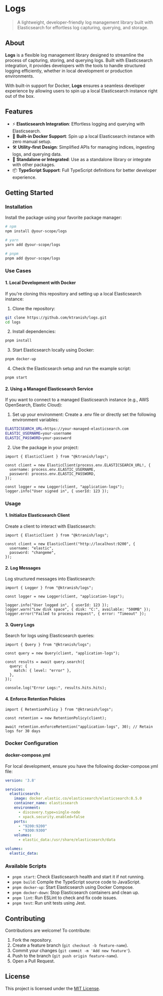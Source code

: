# Logs

>A lightweight, developer-friendly log management library built with Elasticsearch for effortless log capturing, querying, and storage.

## About

**Logs** is a flexible log management library designed to streamline the process of capturing, storing, and querying logs. Built with Elasticsearch integration, it provides developers with the tools to handle structured logging efficiently, whether in local development or production environments.

With built-in support for Docker, **Logs** ensures a seamless developer experience by allowing users to spin up a local Elasticsearch instance right out of the box.

## Features

- ⚡ **Elasticsearch Integration**: Effortless logging and querying with Elasticsearch.
- 🔧 **Built-in Docker Support**: Spin up a local Elasticsearch instance with zero manual setup.
- 🛠️ **Utility-first Design**: Simplified APIs for managing indices, ingesting logs, and querying data.
- 🌟 **Standalone or Integrated**: Use as a standalone library or integrate with other packages.
- 📦 **TypeScript Support**: Full TypeScript definitions for better developer experience.

## Getting Started

### Installation

Install the package using your favorite package manager:

```bash
# npm
npm install @your-scope/logs

# yarn
yarn add @your-scope/logs

# pnpm
pnpm add @your-scope/logs
```

### Use Cases

#### 1. Local Development with Docker

If you're cloning this repository and setting up a local Elasticsearch instance:

1. Clone the repository:

```bash
git clone https://github.com/ktranish/logs.git
cd logs
```

2. Install dependencies:

```bash
pnpm install
```

3. Start Elasticsearch locally using Docker:

```bash
pnpm docker-up
```

4. Check the Elasticsearch setup and run the example script:

```bash
pnpm start
```

#### 2. Using a Managed Elasticsearch Service

If you want to connect to a managed Elasticsearch instance (e.g., AWS OpenSearch, Elastic Cloud):

1. Set up your environment: Create a .env file or directly set the following environment variables:

```bash
ELASTICSEARCH_URL=https://your-managed-elasticsearch.com
ELASTIC_USERNAME=your-username
ELASTIC_PASSWORD=your-password
```

2. Use the package in your project:

```tsx
import { ElasticClient } from "@ktranish/logs";

const client = new ElasticClient(process.env.ELASTICSEARCH_URL!, {
  username: process.env.ELASTIC_USERNAME,
  password: process.env.ELASTIC_PASSWORD,
});

const logger = new Logger(client, "application-logs");
logger.info("User signed in", { userId: 123 });
```

### Usage

#### 1. Initialize Elasticsearch Client

Create a client to interact with Elasticsearch:

```tsx
import { ElasticClient } from "@ktranish/logs";

const client = new ElasticClient("http://localhost:9200", {
  username: "elastic",
  password: "changeme",
});
```

#### 2. Log Messages

Log structured messages into Elasticsearch:

```tsx
import { Logger } from "@ktranish/logs";

const logger = new Logger(client, "application-logs");

logger.info("User logged in", { userId: 123 });
logger.warn("Low disk space", { disk: "C:", available: "500MB" });
logger.error("Failed to process request", { error: "Timeout" });
```

#### 3. Query Logs

Search for logs using Elasticsearch queries:

```tsx
import { Query } from "@ktranish/logs";

const query = new Query(client, "application-logs");

const results = await query.search({
  query: {
    match: { level: "error" },
  },
});

console.log("Error Logs:", results.hits.hits);

```

#### 4. Enforce Retention Policies

```tsx
import { RetentionPolicy } from "@ktranish/logs";

const retention = new RetentionPolicy(client);

await retention.enforceRetention("application-logs", 30); // Retain logs for 30 days

```

### Docker Configuration

#### docker-compose.yml

For local development, ensure you have the following docker-compose.yml file:

```yaml
version: '3.8'

services:
  elasticsearch:
    image: docker.elastic.co/elasticsearch/elasticsearch:8.5.0
    container_name: elasticsearch
    environment:
      - discovery.type=single-node
      - xpack.security.enabled=false
    ports:
      - "9200:9200"
      - "9300:9300"
    volumes:
      - elastic_data:/usr/share/elasticsearch/data

volumes:
  elastic_data:

```

### Available Scripts

- `pnpm start`: Check Elasticsearch health and start it if not running.
- `pnpm build`: Compile the TypeScript source code to JavaScript.
- `pnpm docker-up`: Start Elasticsearch using Docker Compose.
- `pnpm docker-down`: Stop Elasticsearch containers and clean up.
- `pnpm lint`: Run ESLint to check and fix code issues.
- `pnpm test`: Run unit tests using Jest.

## Contributing

Contributions are welcome! To contribute:

1. Fork the repository.
2. Create a feature branch (`git checkout -b feature-name`).
3. Commit your changes (`git commit -m 'Add new feature'`).
4. Push to the branch (`git push origin feature-name`).
5. Open a Pull Request.

## License

This project is licensed under the [MIT License](LICENSE).
